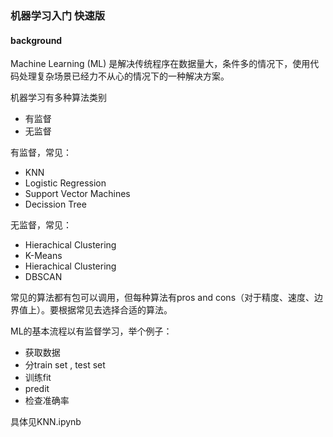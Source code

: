 ### 机器学习入门 快速版

#### background
Machine Learning (ML) 是解决传统程序在数据量大，条件多的情况下，使用代码处理复杂场景已经力不从心的情况下的一种解决方案。

机器学习有多种算法类别
 - 有监督
 - 无监督

 有监督，常见：
 - KNN
 - Logistic Regression
 - Support Vector Machines
 - Decission Tree

 无监督，常见：
 - Hierachical Clustering
 - K-Means 
 - Hierachical Clustering
 - DBSCAN

 常见的算法都有包可以调用，但每种算法有pros and cons（对于精度、速度、边界值上）。要根据常见去选择合适的算法。

 ML的基本流程以有监督学习，举个例子：
 - 获取数据
 - 分train set , test set
 - 训练fit
 - predit
 - 检查准确率

具体见KNN.ipynb

